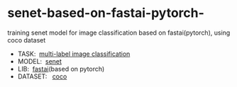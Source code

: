 # senet-based-on-fastai-pytorch-
training senet model for image classification based on fastai(pytorch), using coco dataset 


- TASK:&nbsp;&nbsp;[multi-label image classification](https://www.analyticsvidhya.com/blog/2019/04/build-first-multi-label-image-classification-model-python/)
- MODEL:&nbsp;&nbsp;[senet](https://arxiv.org/abs/1709.01507)
- LIB:&nbsp;&nbsp;[fastai](https://www.fast.ai/)(based on pytorch)
- DATASET: &nbsp;&nbsp;[coco](http://cocodataset.org/#download)
